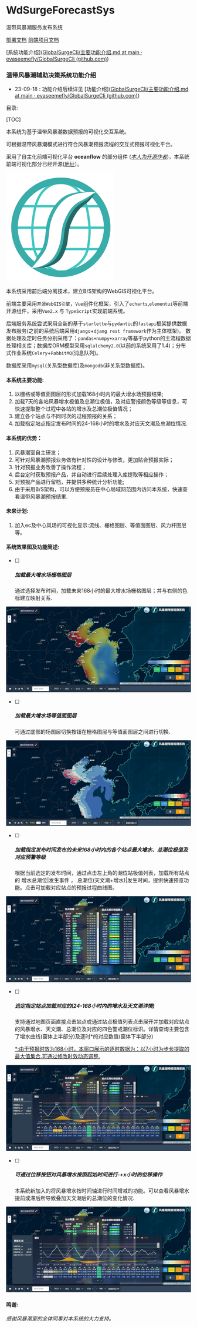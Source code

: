 # WdSurgeForecastSys
温带风暴潮服务发布系统

[部署文档](./DEPLOY.md)
[前端项目文档](https://github.com/evaseemefly/GlobalSurgeCli/blob/main/%E4%B8%BB%E8%A6%81%E5%8A%9F%E8%83%BD%E4%BB%8B%E7%BB%8D.md)

[系统功能介绍]([GlobalSurgeCli/主要功能介绍.md at main · evaseemefly/GlobalSurgeCli (github.com)](https://github.com/evaseemefly/GlobalSurgeCli/blob/main/主要功能介绍.md))

### **温带风暴潮辅助决策系统功能介绍**

- 23-09-18 : 功能介绍后续详见 [功能介绍]([GlobalSurgeCli/主要功能介绍.md at main · evaseemefly/GlobalSurgeCli (github.com)](https://github.com/evaseemefly/GlobalSurgeCli/blob/main/主要功能介绍.md))

目录:

[TOC]



本系统为基于温带风暴潮数据预报的可视化交互系统。

可根据温带风暴潮模式进行符合风暴潮预报流程的交互式预报可视化平台。

采用了自主化前端可视化平台 **oceanflow**  的部分组件 (*[本人为开源作者](https://github.com/evaseemefly)*)，本系统前端可视化部分已经开源([地址](https://github.com/evaseemefly/GlobalSurgeCli)）。

![001](/docs/imgs/icons/of_earth_bold.png)

本系统采用前后端分离技术，建立B/S架构的WebGIS可视化平台。

前端主要采用`开源WebGIS引擎`，`Vue`组件化框架，引入了`echarts`,`elementui`等前端开源组件，采用`Vue2.x` 与 `TypeScript`实现前端系统。

后端服务系统尝试采用全新的基于`starlette`与`pydantic`的`fastapi`框架提供数据发布服务(之前的系统后端采用`django`+`djang rest framework`作为主体框架)。
数据处理及定时任务分别采用了：`pandas+numpy+xarray`等基于python的主流程数据处理相关库；数据库ORM模型采用`sqlalchemy2.0`(以前的系统采用了1.4)；分布式作业系统`Celery`+`RabbitMQ`(消息队列)。

数据库采用`mysql`(关系型数据库)及`mongodb`(非关系型数据库)。



#### **本系统主要功能:**

1. 以栅格或等值面图层的形式加载168小时内的最大增水场预报结果;
2. 加载7天的各站风暴增水极值及总潮位极值，及对应警报颜色等级等信息，可快速提取整个过程中各站的增水及总潮位极值情况；
3. 建立各个站点与不同时次的过程预报的关系；
4. 加载指定站点指定发布时间的24-168小时的增水及对应天文潮及总潮位情况.

#### **本系统的优势：**

1. 风暴潮室自主研发；
2. 可针对风暴潮预报业务做有针对性的设计与修改，更加贴合预报实际；
3. 针对预报业务改善了操作流程；
4. 后台定时获取预报产品，并自动进行后续处理入库提取等相应操作；
5. 对预报产品进行留档，并提供多种统计分析功能;
6. 由于采用B/S架构，可以方便预报员在中心局域网范围内访问本系统，快速查看温带风暴潮预报结果.

#### **未来计划:**

1. 加入ec及中心风场的可视化显示:流线、栅格图层、等值面图层、风力杆图层等。

#### **系统效果图及功能简述:**

- [ ] ##### 加载最大增水场栅格图层

  通过选择发布时间，加载未来168小时的最大增水场栅格图层；并与右侧的色标建立映射关系.

![001](/docs/fd_imgs/001.png)

- [ ] ##### 加载最大增水场等值面图层

  可通过底部的场图层切换按钮在栅格图层与等值面图层之间进行切换.

![002](/docs/fd_imgs/010.png)

- [ ] ##### 加载指定发布时间发布的未来168小时内的各个站点最大增水、总潮位极值及对应预警等级

  根据当前选定的发布时间，通过点击左上角的潮位站极值列表，加载所有站点的 增水总潮位|发生事件 ， 总潮位(天文潮+增水)|发生时间，提供快速预览功能。点击可加载对应站点的预报过程曲线图。

![002](/docs/fd_imgs/002.png)

- [ ] ##### 选定指定站点加载对应的(24-168小时内的增水及天文潮详情)

  支持通过地图页面直接点击站点或通过站点极值列表点击展开并加载对应站点的风暴增水、天文潮、总潮位及对应的四色警戒潮位标识。详情查询主要包含了增水曲线(窗体上半部分)及逐时*的对应数值(窗体下半部分)

  <u>*:由于预报时效为168小时，本窗口展示的逐时数据为：以7小时为步长提取的最大值集合.可通过修改时效动态调整.</u>

![002](/docs/fd_imgs/003.png)

- [ ] ##### 可通过位移按钮对风暴增水按照起始时间进行-+x小时的位移操作

  本系统新加入的将风暴增水按时间轴进行时间增减的功能。可以查看风暴增水提前或滞后所导致叠加天文潮后的总潮位的变化情况.

![004](/docs/fd_imgs/004.png)

#### 鸣谢:

*感谢风暴潮室的全体同事对本系统的大力支持。*